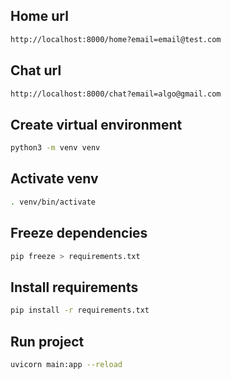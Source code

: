 ## Home url
```bash
http://localhost:8000/home?email=email@test.com
```

## Chat url
```bash
http://localhost:8000/chat?email=algo@gmail.com
```


## Create virtual environment

```bash
python3 -m venv venv
```

## Activate venv
```bash
. venv/bin/activate
```

## Freeze dependencies

```bash
pip freeze > requirements.txt
```

## Install requirements

```bash
pip install -r requirements.txt
```

## Run project

```bash
uvicorn main:app --reload
```

